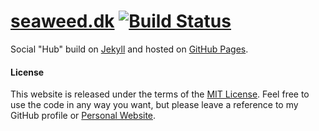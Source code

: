 # [seaweed.dk](http://seaweed.dk) [![Build Status](https://travis-ci.org/TangChr/TangChr.github.io.svg?branch=master)](https://travis-ci.org/TangChr/TangChr.github.io)

Social "Hub" build on [Jekyll](http://jekyllrb.com) and hosted on [GitHub Pages](https://pages.github.com).

#### License
This website is released under the terms of the [MIT License](http://opensource.org/licenses/MIT). Feel free to use the code in any way you want, but please leave a reference to my GitHub profile or [Personal Website](http://christiantang.dk).
